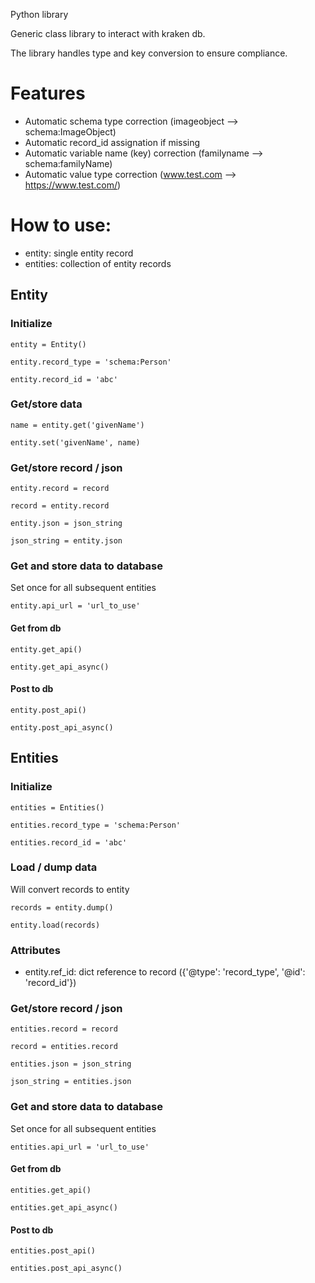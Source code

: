 Python library 

Generic class library to interact with kraken db. 

The library handles type and key conversion to ensure compliance. 

# Features
- Automatic schema type correction (imageobject --> schema:ImageObject)
- Automatic record_id assignation if missing
- Automatic variable name (key) correction (familyname --> schema:familyName)
- Automatic value type correction (www.test.com --> https://www.test.com/) 


# How to use:
- entity: single entity record
- entities: collection of entity records

## Entity
### Initialize
`entity = Entity()`

`entity.record_type = 'schema:Person'`

`entity.record_id = 'abc'`

### Get/store data
`name = entity.get('givenName')`

`entity.set('givenName', name)`

### Get/store record / json
`entity.record = record`

`record = entity.record`

`entity.json = json_string`

`json_string = entity.json`

### Get and store data to database
Set once for all subsequent entities

`entity.api_url = 'url_to_use'`

#### Get from db

`entity.get_api()`

`entity.get_api_async()`


#### Post to db

`entity.post_api()`

`entity.post_api_async()`


## Entities
### Initialize
`entities = Entities()`

`entities.record_type = 'schema:Person'`

`entities.record_id = 'abc'`

### Load / dump data
Will convert records to entity

`records = entity.dump()`

`entity.load(records)`

### Attributes
- entity.ref_id: dict reference to record ({'@type': 'record_type', '@id': 'record_id'})

### Get/store record / json
`entities.record = record`

`record = entities.record`

`entities.json = json_string`

`json_string = entities.json`

### Get and store data to database
Set once for all subsequent entities

`entities.api_url = 'url_to_use'`

#### Get from db

`entities.get_api()`

`entities.get_api_async()`


#### Post to db

`entities.post_api()`

`entities.post_api_async()`